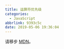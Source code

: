 ```yaml
---
title: 运算符优先级
categories:
  - JavaScript
abbrlink: 9393c5c
date: 2019-05-06 19:36:04
---
```


请移步 [MDN](https://developer.mozilla.org/en-US/docs/Web/JavaScript/Reference/Operators/Operator_Precedence)。
